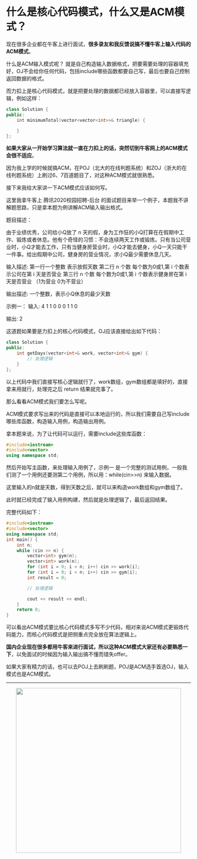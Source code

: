 
# 什么是核心代码模式，什么又是ACM模式？

现在很多企业都在牛客上进行面试，**很多录友和我反馈说搞不懂牛客上输入代码的ACM模式**。

什么是ACM输入模式呢？ 就是自己构造输入数据格式，把要需要处理的容器填充好，OJ不会给你任何代码，包括include哪些函数都要自己写，最后也要自己控制返回数据的格式。

而力扣上是核心代码模式，就是把要处理的数据都已经放入容器里，可以直接写逻辑，例如这样：

```CPP
class Solution {
public:
    int minimumTotal(vector<vector<int>>& triangle) {

    }
};
```

**如果大家从一开始学习算法就一直在力扣上的话，突然切到牛客网上的ACM模式会很不适应**。

因为我上学的时候就搞ACM，在POJ（北大的在线判题系统）和ZOJ（浙大的在线判题系统）上刷过6、7百道题目了，对这种ACM模式就很熟悉。

接下来我给大家讲一下ACM模式应该如何写。

这里我拿牛客上 腾讯2020校园招聘-后台 的面试题目来举一个例子，本题我不讲解题思路，只是拿本题为例讲解ACM输入输出格式。

题目描述：

由于业绩优秀，公司给小Q放了 n 天的假，身为工作狂的小Q打算在在假期中工作、锻炼或者休息。他有个奇怪的习惯：不会连续两天工作或锻炼。只有当公司营业时，小Q才能去工作，只有当健身房营业时，小Q才能去健身，小Q一天只能干一件事。给出假期中公司，健身房的营业情况，求小Q最少需要休息几天。

输入描述:
第一行一个整数  表示放假天数
第二行 n 个数 每个数为0或1,第 i 个数表示公司在第 i 天是否营业
第三行 n 个数 每个数为0或1,第 i 个数表示健身房在第 i 天是否营业
（1为营业 0为不营业）

输出描述:
一个整数，表示小Q休息的最少天数

示例一：
输入:
4
1 1 0 0
0 1 1 0

输出:
2


这道题如果要是力扣上的核心代码模式，OJ应该直接给出如下代码：

```CPP
class Solution {
public:
    int getDays(vector<int>& work, vector<int>& gym) {
        // 处理逻辑
    }
};
```

以上代码中我们直接写核心逻辑就行了，work数组，gym数组都是填好的，直接拿来用就行，处理完之后 return 结果就完事了。

那么看看ACM模式我们要怎么写呢。

ACM模式要求写出来的代码是直接可以本地运行的，所以我们需要自己写include哪些库函数，构造输入用例，构造输出用例。

拿本题来说，为了让代码可以运行，需要include这些库函数：

```CPP
#include<iostream>
#include<vector>
using namespace std;
```


然后开始写主函数，来处理输入用例了，示例一 是一个完整的测试用例，一般我们测了一个用例还要测第二个用例，所以用：while(cin>>n) 来输入数据。

这里输入的n就是天数，得到天数之后，就可以来构造work数组和gym数组了。

此时就已经完成了输入用例构建，然后就是处理逻辑了，最后返回结果。

完整代码如下：

```CPP
#include<iostream>
#include<vector>
using namespace std;
int main() {
    int n;
    while (cin >> n) {
        vector<int> gym(n);
        vector<int> work(n);
        for (int i = 0; i < n; i++) cin >> work[i];
        for (int i = 0; i < n; i++) cin >> gym[i];
        int result = 0;

        // 处理逻辑

        cout << result << endl;
    }
    return 0;
}
```

可以看出ACM模式要比核心代码模式多写不少代码，相对来说ACM模式更锻炼代码能力，而核心代码模式是把侧重点完全放在算法逻辑上。

**国内企业现在很多都用牛客来进行面试，所以这种ACM模式大家还有必要熟悉一下**，以免面试的时候因为输入输出搞不懂而错失offer。

如果大家有精力的话，也可以去POJ上去刷刷题，POJ是ACM选手首选OJ，输入模式也是ACM模式。





-----------------------
<div align="center"><img src= /pics/01二维码.jpg width=450> </img></div>
